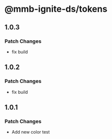 # @mmb-ignite-ds/tokens

## 1.0.3

### Patch Changes

- fix build

## 1.0.2

### Patch Changes

- fix build

## 1.0.1

### Patch Changes

- Add new color test
